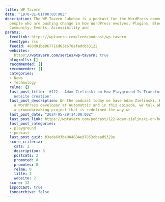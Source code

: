 ```yaml
---
title: WP Tavern
date: "1970-01-01T00:00:00Z"
description: The WP Tavern Jukebox is a podcast for the WordPress community. We interview
  people who are pushing change in how WordPress evolves. Plugins, Blocks, Themes,
  Community, Events, Accessibility and
params:
  feedlink: https://wptavern.com/feed/podcast/wp-tavern
  feedtype: rss
  feedid: 480d01be967716d63e678efadcbb3122
  websites:
    https://wptavern.com/series/wp-tavern: true
  blogrolls: []
  recommended: []
  recommender: []
  categories:
  - News
  - Technology
  relme: {}
  last_post_title: '#122 – Adam Zielinski on How Playground Is Transforming WordPress
    Website Creation'
  last_post_description: On the podcast today we have Adam Zielinski. He works as
    a WordPress developer at Automattic and in this episode, we talk about Playground,
    a groundbreaking project that is redefined the way we
  last_post_date: "2024-05-29T14:00:00Z"
  last_post_link: https://wptavern.com/podcast/122-adam-zielinski-on-how-playground-is-transforming-wordpress-website-creation
  last_post_categories:
  - playground
  - podcast
  last_post_guid: b3eda603ba084684e97853cbead9329e
  score_criteria:
    cats: 2
    description: 3
    postcats: 2
    promoted: 0
    promotes: 0
    relme: 0
    title: 3
    website: 2
  score: 12
  ispodcast: true
  isnoarchive: false
---
```

